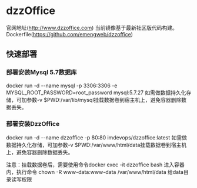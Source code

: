 # dzzOffice

官网地址(http://www.dzzoffice.com)
当前镜像基于最新社区版代码构建。
Dockerfile(https://github.com/emengweb/dzzoffice)

## 快速部署
### 部署安装Mysql 5.7数据库
docker run -d --name mysql -p 3306:3306 -e MYSQL_ROOT_PASSWORD=root_password mysql:5.7.27
如需做数据持久化存储，可加参数-v $PWD:/var/lib/mysql挂载数据卷到宿主机上，避免容器删除数据丢失。

### 部署安装DzzOffice
docker run -d --name dzzoffice -p 80:80 imdevops/dzzoffice:latest
如需做数据持久化存储，可加参数-v $PWD:/var/www/html/data挂载数据卷到宿主机上，避免容器删除数据丢失。

注意：挂载数据卷后，需要使用命令docker exec -it dzzoffice bash 进入容器内，执行命令 chown -R www-data:www-data /var/www/html/data 给data目录读写权限
